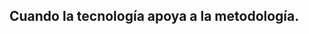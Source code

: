 ## Cuando la tecnología apoya a la metodología.

<svg id="mindmap-generic"></svg>
<div id="mindmap-controls-generic"></div>


